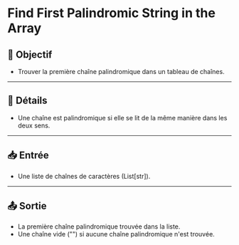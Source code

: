 # Find First Palindromic String in the Array

## 🎯 Objectif

- Trouver la première chaîne palindromique dans un tableau de chaînes.

---

## 📝 Détails

- Une chaîne est palindromique si elle se lit de la même manière dans les deux sens.

---

## 📥 Entrée

- Une liste de chaînes de caractères (List[str]).

---

## 📤 Sortie

- La première chaîne palindromique trouvée dans la liste.
- Une chaîne vide ("") si aucune chaîne palindromique n'est trouvée.

